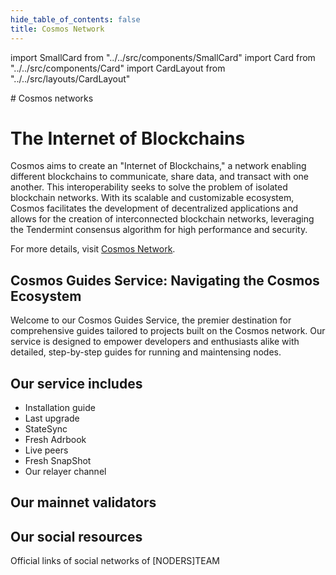 ```yaml
---
hide_table_of_contents: false
title: Cosmos Network
---
```


import SmallCard from "../../src/components/SmallCard"
import Card from "../../src/components/Card"
import CardLayout from "../../src/layouts/CardLayout"

<div class="h1-with-icon icon-cosmos">
# Cosmos networks
</div>

# The Internet of Blockchains

Cosmos aims to create an "Internet of Blockchains," a network enabling different blockchains to communicate, share data, and transact with one another. This interoperability seeks to solve the problem of isolated blockchain networks. With its scalable and customizable ecosystem, Cosmos facilitates the development of decentralized applications and allows for the creation of interconnected blockchain networks, leveraging the Tendermint consensus algorithm for high performance and security.

For more details, visit [Cosmos Network](https://cosmos.network/).

## Cosmos Guides Service: Navigating the Cosmos Ecosystem

Welcome to our Cosmos Guides Service, the premier destination for comprehensive guides tailored to projects built on the Cosmos network. Our service is designed to empower developers and enthusiasts alike with detailed, step-by-step guides for running and maintensing nodes.

## Our service includes

* Installation guide
* Last upgrade
* StateSync
* Fresh Adrbook
* Live peers
* Fresh SnapShot      
* Our relayer channel

## Our mainnet validators

<CardLayout autoFitEnabled={true}>
    <Card
        to="https://noders.team/networks"
        header={{
            label: "[NODERS]TEAM",
            translateId: "development-setup",
        }}
        body={{
            label: "Trusted blockchain validator",
        }}
        iconPath="img/kotlin-icon.svg"
    />
</CardLayout>

## Our social resources
Official links of social networks of [NODERS]TEAM

<CardLayout autoFitEnabled={false}>
    <SmallCard to="https://nodersteam.com/" header={{label: "Website", translateId: "social-telegram"}} iconPath="img/website-icon.svg"/>
    <SmallCard to="https://github.com/nodersteam" header={{label: "GitHub", translateId: "social-telegram"}} iconPath="img/github-icon.svg"/>
    <SmallCard to="https://twitter.com/NODERS_TEAM" header={{label: "X", translateId: "social-telegram"}} iconPath="img/x-icon.svg"/>
    <SmallCard to="https://t.me/nodersteam" header={{label: "Telegram", translateId: "social-telegram"}} iconPath="img/telegram-icon.svg"/>
</CardLayout>
